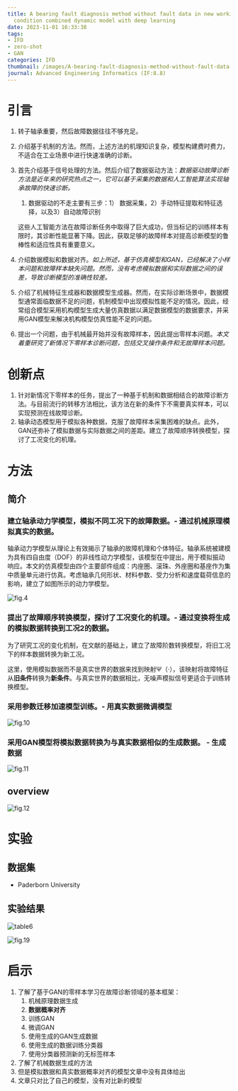 ```yaml
---
title: A bearing fault diagnosis method without fault data in new working
  condition combined dynamic model with deep learning
date: 2023-11-01 16:33:38
tags: 
- IFD
- zero-shot
- GAN
categories: IFD
thumbnail: /images/A-bearing-fault-diagnosis-method-without-fault-data-in-new-working-condition-combined-dynamic-model-with-deep-learning/fig.12.png
journal: Advanced Engineering Informatics (IF:8.8)
---
```






# 引言

1. 转子轴承重要，然后故障数据往往不够充足。

2. 介绍基于机制的方法。然而，上述方法的机理知识复杂，模型构建费时费力，不适合在工业场景中进行快速准确的诊断。

3. 首先介绍基于信号处理的方法。然后介绍了数据驱动方法：*数据驱动故障诊断方法是近年来的研究热点之一，它可以基于采集的数据和人工智能算法实现轴承故障的快速诊断。*

   1. 数据驱动的不走主要有三步：1） 数据采集，2）手动特征提取和特征选择，以及3）自动故障识别

   这些人工智能方法在故障诊断任务中取得了巨大成功，但当标记的训练样本有限时，其诊断性能显著下降。因此，获取足够的故障样本对提高诊断模型的鲁棒性和适应性具有重要意义。

4. 介绍数据模拟和数据对齐。*如上所述，基于仿真模型和GAN，已经解决了小样本问题和故障样本缺失问题。然而，没有考虑模拟数据和实际数据之间的误差，导致诊断模型的准确性较差。*

5. 介绍了机械特征生成器和数据模型生成器。然而，在实际诊断场景中，数据模型通常面临数据不足的问题，机制模型中出现模拟性能不足的情况。因此，经常组合模型采用机构模型生成大量仿真数据以满足数据模型的数据要求，并采用GAN模型来解决机构模型仿真性能不足的问题。

6. 提出一个问题，由于机械最开始并没有故障样本，因此提出零样本问题。*本文着重研究了新情况下零样本诊断问题，包括交叉操作条件和无故障样本问题。*



# 创新点

1. 针对新情况下零样本的任务，提出了一种基于机制和数据相结合的故障诊断方法。与目前流行的转移方法相比，该方法在新的条件下不需要真实样本，可以实现预测在线故障诊断。
2. 轴承动态模型用于模拟各种数据，克服了故障样本采集困难的缺点。此外，GAN还弥补了模拟数据与实际数据之间的差距。建立了故障顺序转换模型，探讨了工况变化的机理。

# 方法

## 简介

### 建立轴承动力学模型，模拟不同工况下的故障数据。- 通过机械原理模拟真实的数据。

轴承动力学模型从理论上有效揭示了轴承的故障机理和个体特征。轴承系统被建模为具有四自由度（DOF）的非线性动力学模型，该模型在中提出，用于模拟振动响应。本文的仿真模型由四个主要部件组成：内座圈、滚珠、外座圈和基座作为集中质量单元进行仿真。考虑轴承几何形状、材料参数、受力分析和速度载荷信息的影响，建立了如图所示的动力学模型。

![fig.4](/images/A-bearing-fault-diagnosis-method-without-fault-data-in-new-working-condition-combined-dynamic-model-with-deep-learning/fig.4.png)

### 提出了故障顺序转换模型，探讨了工况变化的机理。- 通过变换将生成的模拟数据转换到工况2的数据。

为了研究工况的变化机制，在文献的基础上，建立了故障阶数转换模型，将旧工况下的样本数据转换为新工况。



这里，使用模拟数据而不是真实世界的数据来找到映射Ψ（‧），该映射将故障特征从**旧条件**转换为**新条件**。与真实世界的数据相比，无噪声模拟信号更适合于训练转换模型。



### 采用参数迁移加速模型训练。- 用真实数据微调模型

![fig.10](/images/A-bearing-fault-diagnosis-method-without-fault-data-in-new-working-condition-combined-dynamic-model-with-deep-learning/fig.10.png)

### 采用GAN模型将模拟数据转换为与真实数据相似的生成数据。 - 生成数据

![fig.11](/images/A-bearing-fault-diagnosis-method-without-fault-data-in-new-working-condition-combined-dynamic-model-with-deep-learning/fig.11.png)



## overview

![fig.12](/images/A-bearing-fault-diagnosis-method-without-fault-data-in-new-working-condition-combined-dynamic-model-with-deep-learning/fig.12.png)

# 实验

## 数据集

- Paderborn University

## 实验结果

![table6](/images/A-bearing-fault-diagnosis-method-without-fault-data-in-new-working-condition-combined-dynamic-model-with-deep-learning/table6.png)



![fig.19](/images/A-bearing-fault-diagnosis-method-without-fault-data-in-new-working-condition-combined-dynamic-model-with-deep-learning/fig.19.png)

# 启示

1. 了解了基于GAN的零样本学习在故障诊断领域的基本框架：
   1. 机械原理数据生成
   2. **数据概率对齐**
   3. 训练GAN
   4. 微调GAN
   5. 使用生成的GAN生成数据
   6. 使用生成的数据训练分类器
   7. 使用分类器预测新的无标签样本
2. 了解了机械数据生成的方法
3. 但是模拟数据和真实数据概率对齐的模型文章中没有具体给出
4. 文章只对比了自己的模型，没有对比新的模型
